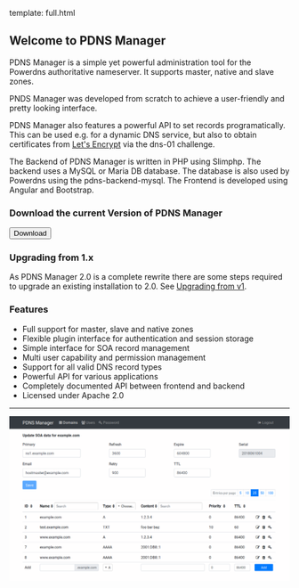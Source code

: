 template: full.html

## Welcome to PDNS Manager

PDNS Manager is a simple yet powerful administration tool for the
Powerdns authoritative nameserver. It supports master, native and slave zones.

PNDS Manager was developed from scratch to achieve a user-friendly
and pretty looking interface.

PDNS Manager also features a powerful API to set records programatically.
This can be used e.g. for a dynamic DNS service, but also to obtain certificates
from [Let's Encrypt](https://letsencrypt.org/) via the dns-01 challenge.

The Backend of PDNS Manager is written in PHP using Slimphp. The backend uses a MySQL or Maria DB
database. The database is also used by Powerdns using the pdns-backend-mysql. The Frontend is
developed using Angular and Bootstrap.

### Download the current Version of PDNS Manager

[<button class="btn btn-success">Download</button>](download.md)

### Upgrading from 1.x

As PDNS Manager 2.0 is a complete rewrite there are some steps required
to upgrade an existing installation to 2.0. See [Upgrading from v1](documentation/upgrading-v1.md).

### Features

* Full support for master, slave and native zones
* Flexible plugin interface for authentication and session storage
* Simple interface for SOA record management
* Multi user capability and permission management
* Support for all valid DNS record types
* Powerful API for various applications
* Completely documented API between frontend and backend
* Licensed under Apache 2.0

---

![Screenshot](img/index.md/screenshot.png)
